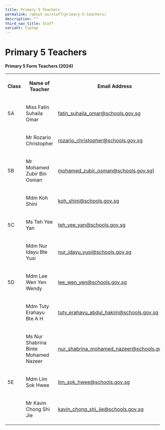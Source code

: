 ```yaml
---
title: Primary 5 Teachers
permalink: /about-us/staff/primary-5-teachers/
description: ""
third_nav_title: Staff
variant: tiptap
---
```

<h1><strong>Primary 5 Teachers</strong></h1>
<p><strong>Primary 5 Form Teachers (2024)</strong>
</p>
<table style="minWidth: 75px">
<colgroup>
<col>
<col>
<col>
</colgroup>
<tbody>
<tr>
<th rowspan="1" colspan="1">
<p>Class</p>
</th>
<th rowspan="1" colspan="1">
<p>Name of Teacher</p>
</th>
<th rowspan="1" colspan="1">
<p>Email Address</p>
</th>
</tr>
<tr>
<td rowspan="1" colspan="1">
<p>5A</p>
</td>
<td rowspan="1" colspan="1">
<p>Miss Fatin Suhaila Omar</p>
</td>
<td rowspan="1" colspan="1">
<p><a href="mailto:fatin_suhaila_omar@schools.gov.sg" rel="noopener noreferrer nofollow" target="_blank">fatin_suhaila_omar@schools.gov.sg</a>
</p>
</td>
</tr>
<tr>
<td rowspan="1" colspan="1">
<p></p>
</td>
<td rowspan="1" colspan="1">
<p>Mr Rozario Christopher</p>
</td>
<td rowspan="1" colspan="1">
<p><a href="mailto:rozario_christopher@schools.gov.sg" rel="noopener noreferrer nofollow" target="_blank">rozario_christopher@schools.gov.sg</a>
</p>
</td>
</tr>
<tr>
<td rowspan="1" colspan="1">
<p>5B</p>
</td>
<td rowspan="1" colspan="1">
<p>Mr Mohamed Zubir Bin Osman</p>
</td>
<td rowspan="1" colspan="1">
<p><a href="mailto:mohamed_zubir_osman@schools.gov.sg" rel="noopener noreferrer nofollow" target="_blank">mohamed_zubir_osman@schools.gov.sg</a>]</p>
</td>
</tr>
<tr>
<td rowspan="1" colspan="1">
<p></p>
</td>
<td rowspan="1" colspan="1">
<p>Mdm Koh Shini</p>
</td>
<td rowspan="1" colspan="1">
<p><a href="mailto:koh_shini@schools.gov.sg" rel="noopener noreferrer nofollow" target="_blank">koh_shini@schools.gov.sg</a>
</p>
</td>
</tr>
<tr>
<td rowspan="1" colspan="1">
<p>5C</p>
</td>
<td rowspan="1" colspan="1">
<p>Ms Teh Yee Yan</p>
</td>
<td rowspan="1" colspan="1">
<p><a href="mailto:teh_yee_yan@schools.gov.sg" rel="noopener noreferrer nofollow" target="_blank">teh_yee_yan@schools.gov.sg</a>
</p>
</td>
</tr>
<tr>
<td rowspan="1" colspan="1">
<p></p>
</td>
<td rowspan="1" colspan="1">
<p>Mdm Nur Idayu Bte Yusi</p>
</td>
<td rowspan="1" colspan="1">
<p><a href="mailto:nur_idayu_yusi@schools.gov.sg" rel="noopener noreferrer nofollow" target="_blank">nur_idayu_yusi@schools.gov.sg</a>
</p>
</td>
</tr>
<tr>
<td rowspan="1" colspan="1">
<p>5D</p>
</td>
<td rowspan="1" colspan="1">
<p>Mdm Lee Wen Yen Wendy</p>
</td>
<td rowspan="1" colspan="1">
<p><a href="mailto:lee_wen_yen@schools.gov.sg" rel="noopener noreferrer nofollow" target="_blank">lee_wen_yen@schools.gov.sg</a>
</p>
</td>
</tr>
<tr>
<td rowspan="1" colspan="1">
<p></p>
</td>
<td rowspan="1" colspan="1">
<p>Mdm Tuty Erahayu Bte A H</p>
</td>
<td rowspan="1" colspan="1">
<p><a href="mailto:tuty_erahayu_abdul_hakim@schools.gov.sg" rel="noopener noreferrer nofollow" target="_blank">tuty_erahayu_abdul_hakim@schools.gov.sg</a>
</p>
</td>
</tr>
<tr>
<td rowspan="1" colspan="1">
<p></p>
</td>
<td rowspan="1" colspan="1">
<p>Ms Nur Shabrina Binte Mohamed Nazeer</p>
</td>
<td rowspan="1" colspan="1">
<p><a href="mailto:nur_shabrina_mohamed_nazeer@schools.gov.sg" rel="noopener noreferrer nofollow" target="_blank">nur_shabrina_mohamed_nazeer@schools.gov.sg</a>
</p>
</td>
</tr>
<tr>
<td rowspan="1" colspan="1">
<p>5E</p>
</td>
<td rowspan="1" colspan="1">
<p>Mdm Lim Sok Hwee</p>
</td>
<td rowspan="1" colspan="1">
<p><a href="mailto:lim_sok_hwee@schools.gov.sg" rel="noopener noreferrer nofollow" target="_blank">lim_sok_hwee@schools.gov.sg</a>
</p>
</td>
</tr>
<tr>
<td rowspan="1" colspan="1">
<p></p>
</td>
<td rowspan="1" colspan="1">
<p>Mr Kavin Chong Shi Jie</p>
</td>
<td rowspan="1" colspan="1">
<p><a href="mailto:kavin_chong_shi_jie@schools.gov.sg" rel="noopener noreferrer nofollow" target="_blank">kavin_chong_shi_jie@schools.gov.sg</a>
</p>
</td>
</tr>
</tbody>
</table>
<p></p>